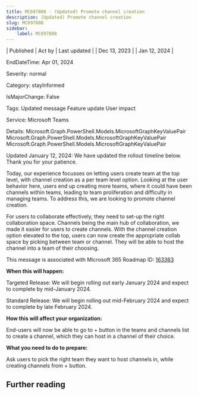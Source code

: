 ```yaml
---
title: MC697808 - (Updated) Promote channel creation
description: (Updated) Promote channel creation
slug: MC697808
sidebar:
    label: MC697808
---
```



| Published | Act by | Last updated |
| Dec 13, 2023 |  | Jan 12, 2024 |

EndDateTime: Apr 01, 2024

Severity: normal

Category: stayInformed

IsMajorChange: False

Tags: Updated message Feature update User impact

Service: Microsoft Teams

Details: Microsoft.Graph.PowerShell.Models.MicrosoftGraphKeyValuePair Microsoft.Graph.PowerShell.Models.MicrosoftGraphKeyValuePair Microsoft.Graph.PowerShell.Models.MicrosoftGraphKeyValuePair

<p>Updated January 12, 2024: We have updated the rollout timeline below. Thank you for your patience.</p><p>Today, our experience focusses on letting users create team at the top level, with channel creation as a per team level option. Looking at the user behavior here, users end up creating more teams, where it could have been channels within teams, leading to team proliferation and difficulty in managing teams. To address this, we are looking to promote channel creation.<br></p><p>For users to collaborate effectively, they need to set-up the right collaboration space. Channels being the main hub of collaboration, we made it easier for users to create channels. With the channel creation option elevated to the top, users can now create the appropriate collab space by picking between team or channel. They will be able to host the channel into a team of their choosing.</p><p>This message is associated with Microsoft 365 Roadmap ID: <a href="https://www.microsoft.com/microsoft-365/roadmap?filters=&amp;searchterms=163363%2C" target="_blank">163363</a></p><p><b>When this will happen:</b></p><p>Targeted Release: We will begin rolling out early January 2024 and expect to complete by mid-January 2024.</p><p>Standard Release: We will begin rolling out mid-February 2024 and expect to complete by late February 2024.</p><p><b>How this will affect your organization:</b></p><p>End-users will now be able to go to + button in the teams and channels list to create a channel, which they can host in a channel of their choice.&nbsp;</p><p><b>What you need to do to prepare:</b></p><p>Ask users to pick the right team they want to host channels in, while creating channels from + button.&nbsp;</p>

## Further reading
